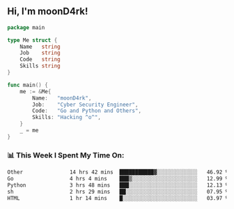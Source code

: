 <h2> Hi, I'm moonD4rk!</h2>

```go
package main

type Me struct {
	Name   string
	Job    string
	Code   string
	Skills string
}

func main() {
	me := &Me{
		Name:   "moonD4rk",
		Job:    "Cyber Security Engineer",
		Code:   "Go and Python and Others",
		Skills: "Hacking ^o^",
	}
	_ = me
}
```

<h3>📊 This Week I Spent My Time On:</h3>
<!-- <img align='right' src="https://github-readme-stats.vercel.app/api?username=moond4rk&show_icons=true&theme=radical", width="300" height="150"> -->

<!--START_SECTION:waka-->

```txt
Other               14 hrs 42 mins  ███████████▓░░░░░░░░░░░░░   46.92 %
Go                  4 hrs 4 mins    ███▒░░░░░░░░░░░░░░░░░░░░░   12.99 %
Python              3 hrs 48 mins   ███░░░░░░░░░░░░░░░░░░░░░░   12.13 %
sh                  2 hrs 29 mins   ██░░░░░░░░░░░░░░░░░░░░░░░   07.95 %
HTML                1 hr 14 mins    █░░░░░░░░░░░░░░░░░░░░░░░░   03.97 %
```

<!--END_SECTION:waka-->

